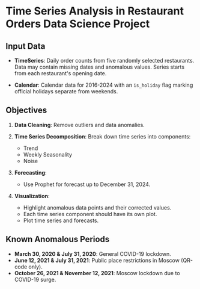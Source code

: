 # Time Series Analysis in Restaurant Orders Data Science Project

## Input Data

- **TimeSeries**: Daily order counts from five randomly selected restaurants. Data may contain missing dates and anomalous values. Series starts from each restaurant's opening date.
  
- **Calendar**: Calendar data for 2016-2024 with an `is_holiday` flag marking official holidays separate from weekends.

## Objectives

1. **Data Cleaning**: Remove outliers and data anomalies.

2. **Time Series Decomposition**: Break down time series into components:
    - Trend
    - Weekly Seasonality
    - Noise

3. **Forecasting**: 
    - Use Prophet for forecast up to December 31, 2024.

4. **Visualization**: 
    - Highlight anomalous data points and their corrected values.
    - Each time series component should have its own plot.
    - Plot time series and forecasts.

## Known Anomalous Periods
- **March 30, 2020 & July 31, 2020**: General COVID-19 lockdown.
- **June 12, 2021 & July 31, 2021**: Public place restrictions in Moscow (QR-code only).
- **October 26, 2021 & November 12, 2021**: Moscow lockdown due to COVID-19 surge.